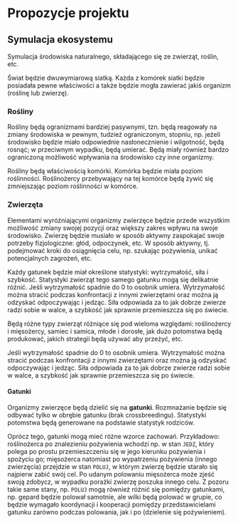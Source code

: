 # Propozycje projektu

## Symulacja ekosystemu

Symulacja środowiska naturalnego, składającego się ze zwierząt, roślin, etc.

Świat będzie dwuwymiarową siatką. Każda z komórek siatki będzie posiadała pewne właściwości a także będzie mogła
zawierać jakiś organizm (roślinę lub zwierzę).

### Rośliny

Rośliny będą ogranizmami bardziej pasywnymi, tzn. będą reagowały na zmiany środowiska w pewnym, tudzież ograniczonym,
stopniu, np. jeżeli środowisko będzie miało odpowiednie nasłonecznienie i wilgotność, będą rosnąć; w przeciwnym wypadku,
będą umierać. Będą miały również bardzo ograniczoną możliwość wpływania na środowisko czy inne organizmy.

Rośliny będą właściwością komórki. Komórka będzie miała poziom roślinności. Roślinożercy przebywający na tej komórce 
będą żywić się zmniejszając poziom roślinności w komórce.

### Zwierzęta

Elementami wyróżniającymi organizmy zwierzęce będzie przede wszystkim możliwość zmiany swojej pozycji oraz większy
zakres wpływu na swoje środowisko. Zwierzę będzie musiało w sposób aktywny zaspokajać swoje potrzeby fizjologiczne:
głód, odpoczynek, etc. W sposób aktywny, tj. podejmować kroki do osiągnięcia celu, np. szukając pożywienia, unikać
potencjalnych zagrożeń, etc.

Każdy gatunek będzie miał określone statystyki: wytrzymałość, siła i szybkość. Statystyki zwierząt tego samego gatunku
mogą się delikatnie różnić. Jeśli wytrzymałość spadnie do 0 to osobnik umiera. Wytrzymałość można stracić podczas
konfrontacji z innymi zwierzętami oraz można ją odzyskać odpoczywając i jedząc. Siła odpowiada za to jak dobrze zwierze
radzi sobie w walce, a szybkość jak sprawnie przemieszcza się po świecie.

Będą różne typy zwierząt różniące się pod wieloma względami: roślinożercy i mięsożercy, samiec i samica, młode i
dorosłe, jak dużo potomstwa będą produkować, jakich strategii będą używać aby przeżyć, etc.

Jeśli wytrzymałość spadnie do 0 to osobnik umiera. Wytrzymałość można stracić podczas konfrontacji z innymi zwierzętami
oraz można ją odzyskać odpoczywając i jedząc. Siła odpowiada za to jak dobrze zwierze radzi sobie w walce, a szybkość
jak sprawnie przemieszcza się po świecie.

#### Gatunki

Organizmy zwierzęce będą dzielić się na **gatunki**. Rozmnażanie będzie się odbywać tylko w obrębie gatunku (brak
crossbreedingu). Statystyki potomstwa będą generowane na podstawie statystyk rodziców.

Oprócz tego, gatunki mogą mieć różne wzorce zachowań. Przykładowo: roślinożerca po znalezieniu pożywienia wchodzi np. w
stan `JEDZ`, który polega po prostu przemieszczeniu się w jego kierunku pożywienia i spożyciu go; mięsożerca natomiast
po wypatrzeniu pożywienia (innego zwierzęcia) przejdzie w stan `POLUJ`, w którym zwierzę będzie starało się najpierw
zabić swój cel. Po udanym polowaniu mięsożerca może zjeść swoją zdobycz, w wypadku porażki zwierzę poszuka innego celu.
Z pozoru takie same stany, np. `POLUJ` mogą również różnić się pomiędzy gatunkami, np. gepard będzie polował samotnie,
ale wilki będą polować w grupie, co będzie wymagało koordynacji i kooperacji pomiędzy przedstawicielami gatunku zarówno
podczas polowania, jak i po (dzielenie się pożywieniem).
